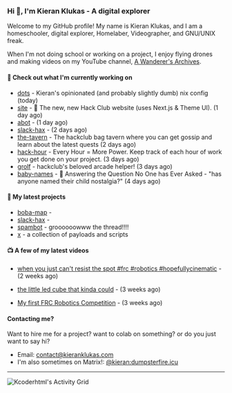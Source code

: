 ### Hi 👋, I'm Kieran Klukas - A digital explorer 

Welcome to my GitHub profile! My name is Kieran Klukas, and I am a homeschooler, digital explorer, Homelaber, Videographer, and GNU/UNIX freak.

When I'm not doing school or working on a project, I enjoy flying drones and making videos on my YouTube channel, [A Wanderer's Archives](https://youtube.com/@wanderer.archives).

#### 👷 Check out what I'm currently working on

- [dots](https://github.com/kcoderhtml/dots) - Kieran's opinionated (and probably slightly dumb) nix config (today)
- [site](https://github.com/hackclub/site) - 🌈 The new, new Hack Club website (uses Next.js & Theme UI). (1 day ago)
- [abot](https://github.com/kcoderhtml/abot) -  (1 day ago)
- [slack-hax](https://github.com/kcoderhtml/slack-hax) -  (2 days ago)
- [the-tavern](https://github.com/kcoderhtml/the-tavern) - The hackclub bag tavern where you can get gossip and learn about the latest quests (2 days ago)
- [hack-hour](https://github.com/hackclub/hack-hour) - Every Hour = More Power. Keep track of each hour of work you get done on your project. (3 days ago)
- [grolf](https://github.com/kcoderhtml/grolf) - hackclub's beloved arcade helper! (3 days ago)
- [baby-names](https://github.com/kcoderhtml/baby-names) - 👶 Answering the Question No One has Ever Asked - "has anyone named their child nostalgia?" (4 days ago)

#### 🌱 My latest projects

- [boba-map](https://github.com/kcoderhtml/boba-map) - 
- [slack-hax](https://github.com/kcoderhtml/slack-hax) - 
- [spambot](https://github.com/kcoderhtml/spambot) - groooooowww the thread!!!!
- [x](https://github.com/kcoderhtml/x) - a collection of payloads and scripts

#### 📺 A few of my latest videos

- [when you just can't resist the spot #frc #robotics #hopefullycinematic](https://www.youtube.com/watch?v=Y7SZ_TDleGM) - (2 weeks ago)

- [the little led cube that kinda could](https://www.youtube.com/watch?v=um7v7Y04vGw) - (3 weeks ago)

- [My first FRC Robotics Competition](https://www.youtube.com/watch?v=w_o2-eqkbCk) - (3 weeks ago)



#### Contacting me?

Want to hire me for a project? want to colab on something? or do you just want to say hi?

- Email: [contact@kieranklukas.com](mailto:contact@kieranklukas.com)
- I'm also sometimes on Matrix!: [@kieran:dumpsterfire.icu](https://matrix.to/#/@kieran.matrix.dumpsterfire.icu)

---

![Kcoderhtml's Activity Grid](https://raw.githubusercontent.com/kcoderhtml/kcoderhtml/output/github-contribution-grid-snake.svg)
